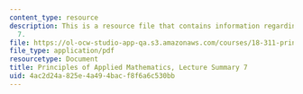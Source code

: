 ```yaml
---
content_type: resource
description: This is a resource file that contains information regarding lecture summary
  7.
file: https://ol-ocw-studio-app-qa.s3.amazonaws.com/courses/18-311-principles-of-applied-mathematics-spring-2014/4ac2d24a825e4a494bacf8f6a6c530bb_MIT18_311S14_Lecture7.pdf
file_type: application/pdf
resourcetype: Document
title: Principles of Applied Mathematics, Lecture Summary 7
uid: 4ac2d24a-825e-4a49-4bac-f8f6a6c530bb
---
```

